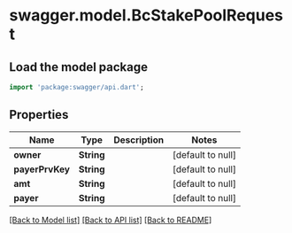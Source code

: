 # swagger.model.BcStakePoolRequest

## Load the model package
```dart
import 'package:swagger/api.dart';
```

## Properties
Name | Type | Description | Notes
------------ | ------------- | ------------- | -------------
**owner** | **String** |  | [default to null]
**payerPrvKey** | **String** |  | [default to null]
**amt** | **String** |  | [default to null]
**payer** | **String** |  | [default to null]

[[Back to Model list]](../README.md#documentation-for-models) [[Back to API list]](../README.md#documentation-for-api-endpoints) [[Back to README]](../README.md)


